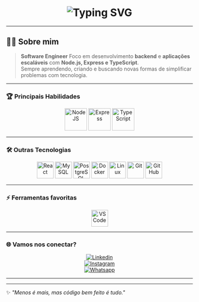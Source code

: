 <!-- Banner animado -->
<h1 align="center">
  <img src="https://readme-typing-svg.herokuapp.com?font=Fira+Code&pause=1000&color=00FFFF&center=true&vCenter=true&width=600&lines=Hi%2C+I'm+Ryan+Machado+👋;Software+Engineer+%F0%9F%92%BB;Node.js+%2B+Express+%2B+TypeScript+Specialist;Building+scalable+and+efficient+apps+🚀" alt="Typing SVG" />
</h1>

---

## 👨‍💻 Sobre mim  

> **Software Engineer**
> Foco em desenvolvimento **backend** e **aplicações escaláveis** com **Node.js, Express e TypeScript**.  
> Sempre aprendendo, criando e buscando novas formas de simplificar problemas com tecnologia.  

---

### 🏆 Principais Habilidades  
<div align="center">
  
<img alt="NodeJS" height="60" src="https://cdn.jsdelivr.net/gh/devicons/devicon/icons/nodejs/nodejs-original.svg" />
<img alt="Express" height="60" src="https://cdn.jsdelivr.net/gh/devicons/devicon/icons/express/express-original.svg" />
<img alt="TypeScript" height="60" src="https://cdn.jsdelivr.net/gh/devicons/devicon/icons/typescript/typescript-original.svg" />

</div>

---

### 🛠️ Outras Tecnologias  
<div align="center">

<img alt="React" height="45" src="https://cdn.jsdelivr.net/gh/devicons/devicon/icons/react/react-original.svg" />
<img alt="MySQL" height="45" src="https://cdn.jsdelivr.net/gh/devicons/devicon/icons/mysql/mysql-original.svg" />
<img alt="PostgreSQL" height="45" src="https://cdn.jsdelivr.net/gh/devicons/devicon/icons/postgresql/postgresql-original.svg" />
<img alt="Docker" height="45" src="https://cdn.jsdelivr.net/gh/devicons/devicon/icons/docker/docker-original.svg" />
<img alt="Linux" height="45" src="https://cdn.jsdelivr.net/gh/devicons/devicon/icons/linux/linux-original.svg" />
<img alt="Git" height="45" src="https://cdn.jsdelivr.net/gh/devicons/devicon/icons/git/git-original.svg" />
<img alt="GitHub" height="45" src="https://cdn.jsdelivr.net/gh/devicons/devicon/icons/github/github-original.svg" />

</div>

---

### ⚡ Ferramentas favoritas  
<div align="center">
<img alt="VSCode" height="45" src="https://cdn.jsdelivr.net/gh/devicons/devicon/icons/vscode/vscode-original.svg" />
</div>

---

### 🌐 Vamos nos conectar?  
<div align="center">

[![Linkedin](https://img.shields.io/badge/LinkedIn-1C1C1C?style=for-the-badge&logo=linkedin&logoColor=00FFFF)](https://www.linkedin.com/in/ryan-machado-4805b119b/)  
[![Instagram](https://img.shields.io/badge/Instagram-1C1C1C?style=for-the-badge&logo=instagram&logoColor=00FFFF)](https://www.instagram.com/ryan_machadoo/)  
[![Whatsapp](https://img.shields.io/badge/Whatsapp-1C1C1C?style=for-the-badge&logo=whatsapp&logoColor=00FFFF)](https://api.whatsapp.com/send/?phone=5516982055294&text&app_absent=0)  

</div>

---


---

✨ *"Menos é mais, mas código bem feito é tudo."*
